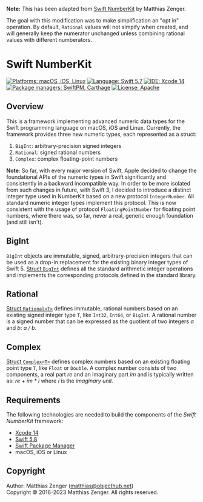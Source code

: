 **Note:** This has been adapted from [Swift NumberKit](https://github.com/objecthub/swift-numberkit) by Matthias Zenger.

The goal with this modification was to make simplification an "opt in" operation. By default, `Rational` values will not simpify when created, and will generally keep the numerator unchanged unless combining rational values with different numberators.

# Swift NumberKit

[![Platforms: macOS, iOS, Linux](https://img.shields.io/badge/Platforms-macOS,%20iOS,%20Linux-blue.svg?style=flat)](https://developer.apple.com/osx/) [![Language: Swift 5.7](https://img.shields.io/badge/Language-Swift%205.7-green.svg?style=flat)](https://developer.apple.com/swift/) [![IDE: Xcode 14](https://img.shields.io/badge/IDE-Xcode%2014-orange.svg?style=flat)](https://developer.apple.com/xcode/) [![Package managers: SwiftPM, Carthage](https://img.shields.io/badge/Package%20managers-SwiftPM,%20Carthage-8E64B0.svg?style=flat)](https://github.com/Carthage/Carthage) [![License: Apache](http://img.shields.io/badge/License-Apache-lightgrey.svg?style=flat)](https://raw.githubusercontent.com/objecthub/swift-numberkit/master/LICENSE)

## Overview

This is a framework implementing advanced numeric data types for the Swift programming
language on macOS, iOS and Linux. Currently, the framework provides three new numeric types,
each represented as a struct:

  1. `BigInt`: arbitrary-precision signed integers
  2. `Rational`: signed rational numbers
  3. `Complex`: complex floating-point numbers

**Note**: So far, with every major version of Swift, Apple decided to change the foundational APIs of the numeric
types in Swift significantly and consistently in a backward incompatible way. In order to be more isolated from
such changes in future, with Swift 3, I decided to introduce a distinct integer type used in NumberKit based on a
new protocol `IntegerNumber`. All standard numeric integer types implement this protocol. This is now consistent
with the usage of protocol `FloatingPointNumber` for floating point numbers, where there was, so far, never a
real, generic enough foundation (and still isn't).

## BigInt

`BigInt` objects are immutable, signed, arbitrary-precision integers that can be used as a
drop-in replacement for the existing binary integer types of Swift 5.
[Struct `BigInt`](https://github.com/objecthub/swift-numberkit/blob/master/Sources/NumberKit/BigInt.swift) defines all
the standard arithmetic integer operations and implements the corresponding protocols defined
in the standard library.


## Rational

[Struct `Rational<T>`](https://github.com/objecthub/swift-numberkit/blob/master/Sources/NumberKit/Rational.swift)
defines immutable, rational numbers based on an existing signed integer
type `T`, like `Int32`, `Int64`, or `BigInt`. A rational number is a signed number that can
be expressed as the quotient of two integers _a_ and _b_: _a / b_.


## Complex

[Struct `Complex<T>`](https://github.com/objecthub/swift-numberkit/blob/master/Sources/NumberKit/Complex.swift)
defines complex numbers based on an existing floating point type `T`, like `Float` or `Double`. A complex number
consists of two components, a real part _re_ and an imaginary part _im_ and is typically written as: _re + im * i_
where _i_ is the _imaginary unit_.

## Requirements

The following technologies are needed to build the components of the _Swift NumberKit_ framework:

- [Xcode 14](https://developer.apple.com/xcode/)
- [Swift 5.8](https://developer.apple.com/swift/)
- [Swift Package Manager](https://swift.org/package-manager/)
- macOS, iOS or Linux

## Copyright

Author: Matthias Zenger (<matthias@objecthub.net>)  
Copyright © 2016-2023 Matthias Zenger. All rights reserved.
